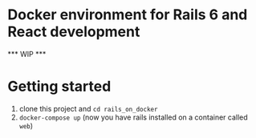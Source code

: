 # Docker environment for Rails 6 and React development

*** WIP ***

# Getting started
1. clone this project and `cd rails_on_docker`
2. `docker-compose up` (now you have rails installed on a container called `web`)

 



